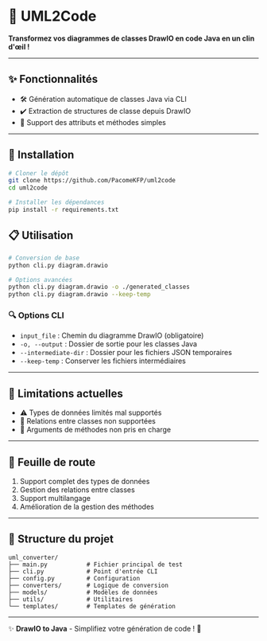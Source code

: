 # 🌟 **UML2Code**  
**Transformez vos diagrammes de classes DrawIO en code Java en un clin d'œil !**  

---  

## ✨ **Fonctionnalités**  
- 🛠️ Génération automatique de classes Java via CLI  
- ✔️ Extraction de structures de classe depuis DrawIO  
- 🚧 Support des attributs et méthodes simples  

---

## 🚀 **Installation**  
```bash
# Cloner le dépôt
git clone https://github.com/PacomeKFP/uml2code
cd uml2code

# Installer les dépendances
pip install -r requirements.txt
```

## 📋 **Utilisation**  
```bash
# Conversion de base
python cli.py diagram.drawio

# Options avancées
python cli.py diagram.drawio -o ./generated_classes
python cli.py diagram.drawio --keep-temp
```

### 🔍 **Options CLI**  
- `input_file` : Chemin du diagramme DrawIO (obligatoire)
- `-o, --output` : Dossier de sortie pour les classes Java
- `--intermediate-dir` : Dossier pour les fichiers JSON temporaires
- `--keep-temp` : Conserver les fichiers intermédiaires

---

## 🛑 **Limitations actuelles**  
- ⚠️ Types de données limités mal supportés
- 🔗 Relations entre classes non supportées
- 📝 Arguments de méthodes non pris en charge

---

## 🚀 **Feuille de route**  
1. Support complet des types de données
2. Gestion des relations entre classes
3. Support multilangage
4. Amélioration de la gestion des méthodes

---

## 📂 **Structure du projet**  
```
uml_converter/
├── main.py           # Fichier principal de test
├── cli.py            # Point d'entrée CLI
├── config.py         # Configuration
├── converters/       # Logique de conversion
├── models/           # Modèles de données
├── utils/            # Utilitaires
└── templates/        # Templates de génération
```

---

✨ **DrawIO to Java** - Simplifiez votre génération de code ! 🚀